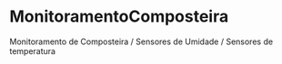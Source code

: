 # MonitoramentoComposteira
Monitoramento de Composteira / Sensores de Umidade / Sensores de temperatura
